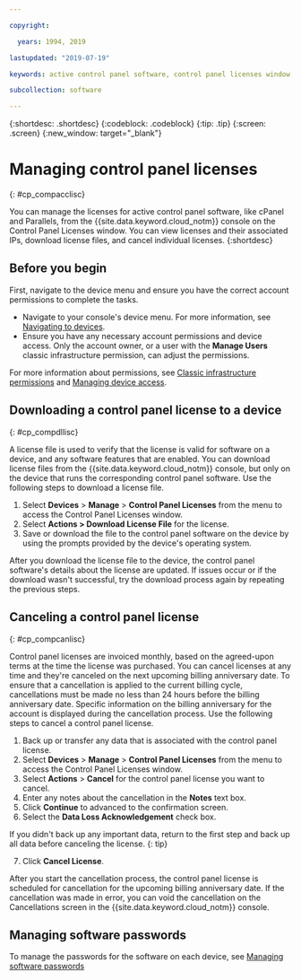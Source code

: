 ```yaml
---

copyright:

  years: 1994, 2019

lastupdated: "2019-07-19"

keywords: active control panel software, control panel licenses window, download license files, devices, canceling license

subcollection: software

---
```


{:shortdesc: .shortdesc}
{:codeblock: .codeblock}
{:tip: .tip}
{:screen: .screen}
{:new_window: target="_blank"}

# Managing control panel licenses
{: #cp_compacclisc}

You can manage the licenses for active control panel software, like cPanel and Parallels, from the {{site.data.keyword.cloud_notm}} console on the Control Panel Licenses window. You can view licenses and their associated IPs, download license files, and cancel individual licenses.
{:shortdesc}

## Before you begin
First, navigate to the device menu and ensure you have the correct account permissions to complete the tasks.

* Navigate to your console's device menu. For more information, see [Navigating to devices](/docs/bare-metal?topic=virtual-servers-navigating-devices).
* Ensure you have any necessary account permissions and device access. Only the account owner, or a user with the **Manage Users** classic infrastructure permission, can adjust the permissions.

For more information about permissions, see [Classic infrastructure permissions](/docs/iam?topic=iam-infrapermission#infrapermission) and [Managing device access](/docs/virtual-servers?topic=virtual-servers-managing-device-access).

## Downloading a control panel license to a device
{: #cp_compdllisc}

A license file is used to verify that the license is valid for software on a device, and any software features that are enabled. You can download license files from the {{site.data.keyword.cloud_notm}} console, but only on the device that runs the corresponding control panel software. Use the following steps to download a license file.

1. Select **Devices** > **Manage** > **Control Panel Licenses** from the menu to access the Control Panel Licenses window.
2. Select **Actions > Download License File** for the license.
3. Save or download the file to the control panel software on the device by using the prompts provided by the device's operating system.

After you download the license file to the device, the control panel software's details about the license are updated. If issues occur or if the download wasn't successful, try the download process again by repeating the previous steps.

## Canceling a control panel license
{: #cp_compcanlisc}

Control panel licenses are invoiced monthly, based on the agreed-upon terms at the time the license was purchased. You can cancel licenses at any time and they're canceled on the next upcoming billing anniversary date. To ensure that a cancellation is applied to the current billing cycle, cancellations must be made no less than 24 hours before the billing anniversary date. Specific information on the billing anniversary for the account is displayed during the cancellation process. Use the following steps to cancel a control panel license.

1. Back up or transfer any data that is associated with the control panel license.
2. Select **Devices** > **Manage** > **Control Panel Licenses** from the menu to access the Control Panel Licenses window.
3. Select **Actions** > **Cancel** for the control panel license you want to cancel.
4. Enter any notes about the cancellation in the **Notes** text box.
5. Click **Continue** to advanced to the confirmation screen.
6. Select the **Data Loss Acknowledgement** check box.

  If you didn't back up any important data, return to the first step and back up all data before canceling the license.
  {: tip}

7. Click **Cancel License**.

After you start the cancellation process, the control panel license is scheduled for cancellation for the upcoming billing anniversary date. If the cancellation was made in error, you can void the cancellation on the Cancellations screen in the {{site.data.keyword.cloud_notm}} console.

## Managing software passwords
To manage the passwords for the software on each device, see [Managing software passwords](/docs/bare-metal?topic=bare-metal-cp_bpmanacctresp)
